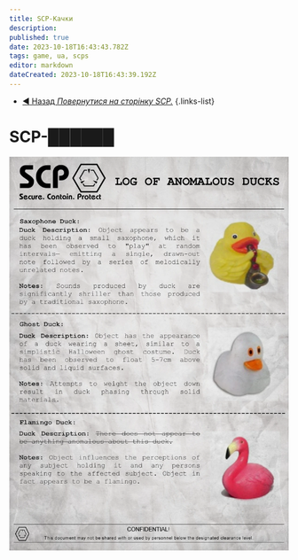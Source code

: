 ```yaml
---
title: SCP-Качки
description: 
published: true
date: 2023-10-18T16:43:43.782Z
tags: game, ua, scps
editor: markdown
dateCreated: 2023-10-18T16:43:39.192Z
---
```


- [:arrow_backward: Назад *Повернутися на сторінку SCP.*](/en/game/scps#scps)
{.links-list}
# SCP-██████

![duckument.webp](/images/roles/duckument.webp)